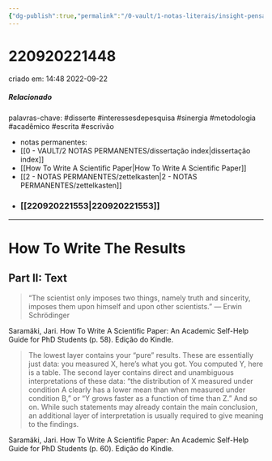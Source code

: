 ```yaml
---
{"dg-publish":true,"permalink":"/0-vault/1-notas-literais/insight-pensamento-e-meditacao/how-to-write-the-results-part-2/","tags":["disserte","interessesdepesquisa","sinergia","metodologia","acadêmico","escrita","escrivão"],"dgHomeLink":true,"dgShowLocalGraph":true,"dgShowFileTree":true,"dgEnableSearch":true,"noteIcon":""}
---
```


# 220920221448
criado em: 14:48 2022-09-22

##### Relacionado
palavras-chave: #disserte #interessesdepesquisa #sinergia #metodologia #acadêmico #escrita #escrivão 
- notas permanentes: 
- [[0 - VAULT/2 NOTAS PERMANENTES/dissertação index\|dissertação index]]
- [[How To Write A Scientific Paper\|How To Write A Scientific Paper]]
- [[2 - NOTAS PERMANENTES/zettelkasten\|2 - NOTAS PERMANENTES/zettelkasten]]
- ### [[220920221553\|220920221553]]
---
# How To Write The Results
## Part II: Text 

>“The scientist only imposes two things, namely truth and sincerity, imposes them upon himself and upon other scientists.” ― Erwin Schrödinger

Saramäki, Jari. How To Write A Scientific Paper: An Academic Self-Help Guide for PhD Students (p. 58). Edição do Kindle. 

>The lowest layer contains your “pure” results. These are essentially just data: you measured X, here’s what you got. You computed Y, here is a table. The second layer contains direct and unambiguous interpretations of these data: “the distribution of X measured under condition A clearly has a lower mean than when measured under condition B,” or “Y grows faster as a function of time than Z.” And so on. While such statements may already contain the main conclusion, an additional layer of interpretation is usually required to give meaning to the findings.

Saramäki, Jari. How To Write A Scientific Paper: An Academic Self-Help Guide for PhD Students (p. 60). Edição do Kindle. 